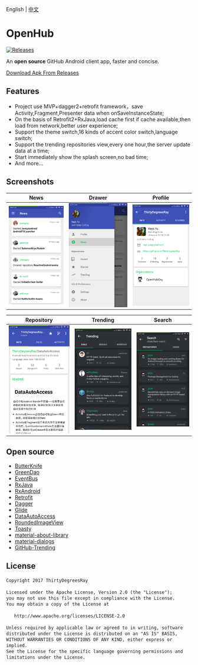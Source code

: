 English | [中文](/README-cn.md)
# OpenHub 
[![Releases](https://img.shields.io/github/release/ThirtyDegreesRay/OpenHub.svg)](https://github.com/ThirtyDegreesRay/OpenHub/releases/latest)

<!-- ![OpenHub](https://github.com/ThirtyDegreesRay/OpenHub/raw/master/art/openhub.png) -->

An **open source** GitHub Android client app, faster and concise.

[Download Apk From Releases](https://github.com/ThirtyDegreesRay/OpenHub/releases/latest)



## Features
* Project use MVP+dagger2+retrofit framework，save Activity,Fragment,Presenter data when onSaveInstanceState;
* On the basis of Retrofit2+RxJava,load cache first if cache available,then load from network,better user experience; 
* Support the theme switch,16 kinds of accent color switch,language switch;
* Support the trending repositories view,every one hour,the server update data at a time;
* Start immediately show the splash screen,no bad time;
* And more...

## Screenshots

| News | Drawer | Profile |
|:-:|:-:|:-:|
| ![news](/art/news.png?raw=true) | ![drawer](/art/drawer.png?raw=true) | ![profile](/art/profile.png?raw=true) |

| Repository | Trending | Search |
|:-:|:-:|:-:|
| ![repo](/art/repo.png?raw=true) | ![trending](/art/trending.png?raw=true) | ![search](/art/search.png?raw=true) |

## Open source

* [ButterKnife](https://github.com/JakeWharton/butterknife)
* [GreenDao](https://github.com/greenrobot/greenDAO)
* [EventBus](https://github.com/greenrobot/EventBus)
* [RxJava](https://github.com/ReactiveX/RxJava)
* [RxAndroid](https://github.com/ReactiveX/RxAndroid)
* [Retrofit](https://github.com/square/retrofit)
* [Dagger](https://github.com/google/dagger)
* [Glide](https://github.com/bumptech/glide)
* [DataAutoAccess](https://github.com/ThirtyDegreesRay/DataAutoAccess)
* [RoundedImageView](https://github.com/vinc3m1/RoundedImageView)
* [Toasty](https://github.com/GrenderG/Toasty)
* [material-about-library](https://github.com/daniel-stoneuk/material-about-library)
* [material-dialogs](https://github.com/afollestad/material-dialogs)
* [GitHub-Trending](https://github.com/thedillonb/GitHub-Trending)

## License
    Copyright 2017 ThirtyDegreesRay
    
    Licensed under the Apache License, Version 2.0 (the "License");
    you may not use this file except in compliance with the License.
    You may obtain a copy of the License at
    
       http://www.apache.org/licenses/LICENSE-2.0
    
    Unless required by applicable law or agreed to in writing, software
    distributed under the License is distributed on an "AS IS" BASIS,
    WITHOUT WARRANTIES OR CONDITIONS OF ANY KIND, either express or implied.
    See the License for the specific language governing permissions and
    limitations under the License.



